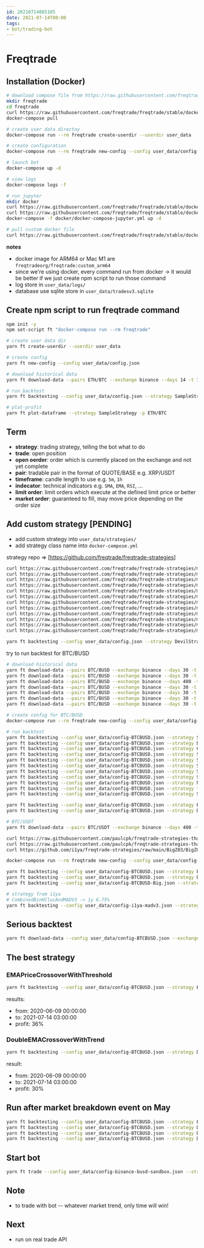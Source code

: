 ```yaml
---
id: 20210714085105
date: 2021-07-14T00:00
tags:
- bot/trading-bot
---
```


# Freqtrade

## Installation (Docker)

```sh
# download compose file from https://raw.githubusercontent.com/freqtrade/freqtrade/stable/docker-compose.yml
mkdir freqtrade
cd freqtrade
curl https://raw.githubusercontent.com/freqtrade/freqtrade/stable/docker-compose.yml -o docker-compose.yml
docker-compose pull

# create user data directoy 
docker-compose run --rm freqtrade create-userdir --userdir user_data

# create configuration
docker-compose run --rm freqtrade new-config --config user_data/config.json

# launch bot 
docker-compose up -d

# view logs 
docker-compose logs -f

# run jupyter
mkdir docker
curl https://raw.githubusercontent.com/freqtrade/freqtrade/stable/docker/Dockerfile.jupyter -o docker/Dockerfile.jupyter
curl https://raw.githubusercontent.com/freqtrade/freqtrade/stable/docker/docker-compose-jupyter.yml -o doker/docker-compose-jupyter.yml
docker-compose -f docker/docker-compose-jupyter.yml up -d 

# pull custom docker file
curl https://raw.githubusercontent.com/freqtrade/freqtrade/stable/docker/Dockerfile.custom -o docker/Dockerfile.custom

```

**notes**
- docker image for ARM64 or Mac M1 are `freqtradeorg/freqtrade:custom_arm64`
- since we're using docker, every command run from docker -> it would be better if we just create npm script to run those command
- log store in `user_data/logs/`
- database use sqlite store in `user_data/tradesv3.sqlite`

## Create npm script to run freqtrade command

```sh 
npm init -y 
npm set-script ft "docker-compose run --rm freqtrade"

# create user data dir
yarn ft create-userdir --userdir user_data

# create config
yarn ft new-config --config user_data/config.json

# download historical data
yarn ft download-data --pairs ETH/BTC --exchange binance --days 14 -t 1h 

# run backtest
yarn ft backtesting --config user_data/config.json --strategy SampleStrategy -i 1h

# plot-profit 
yarn ft plot-dataframe --strategy SampleStrategy -p ETH/BTC
```

## Term

- **strategy**: trading strategy, telling the bot what to do
- **trade**: open position
- **open oerder**: order which is currently placed on the exchange and not yet complete
- **pair**: tradable pair in the format of QUOTE/BASE e.g. XRP/USDT
- **timeframe**: candle length to use e.g. `5m`, `1h`
- **indecator**: technical indicators e.g. `SMA`, `EMA`, `RSI`, ...
- **limit order**: limit orders which execute at the defined limit price or better 
- **market order**: guaranteed to fill, may move price depending on the order size

## Add custom strategy [PENDING]

- add custom strategy into `user_data/strategies/`
- add strategy class name into `docker-compose.yml`

strategy repo => [https://github.com/freqtrade/freqtrade-strategies]

```sh
curl https://raw.githubusercontent.com/freqtrade/freqtrade-strategies/master/user_data/strategies/DevilStra.py -o user_data/strategies/DevilStra.py
curl https://raw.githubusercontent.com/freqtrade/freqtrade-strategies/master/user_data/strategies/GodStra.py -o user_data/strategies/GodStra.py
curl https://raw.githubusercontent.com/freqtrade/freqtrade-strategies/master/user_data/strategies/GodStraNew.py -o user_data/strategies/GodStraNew.py
curl https://raw.githubusercontent.com/freqtrade/freqtrade-strategies/master/user_data/strategies/Heracles.py -o user_data/strategies/Heracles.py
curl https://raw.githubusercontent.com/freqtrade/freqtrade-strategies/master/user_data/strategies/Strategy001.py -o user_data/strategies/Strategy001.py
curl https://raw.githubusercontent.com/freqtrade/freqtrade-strategies/master/user_data/strategies/Strategy002.py -o user_data/strategies/Strategy002.py
curl https://raw.githubusercontent.com/freqtrade/freqtrade-strategies/master/user_data/strategies/Strategy003.py -o user_data/strategies/Strategy003.py
curl https://raw.githubusercontent.com/freqtrade/freqtrade-strategies/master/user_data/strategies/Strategy004.py -o user_data/strategies/Strategy004.py
curl https://raw.githubusercontent.com/freqtrade/freqtrade-strategies/master/user_data/strategies/Strategy005.py -o user_data/strategies/Strategy005.py
curl https://raw.githubusercontent.com/freqtrade/freqtrade-strategies/master/user_data/strategies/hlhb.py -o user_data/strategies/hlhb.py
curl https://raw.githubusercontent.com/freqtrade/freqtrade-strategies/master/user_data/strategies/fixed_riskreward_loss.py -o user_data/strategies/fixed_riskreward_loss.py
curl https://raw.githubusercontent.com/freqtrade/freqtrade-strategies/master/user_data/strategies/Swing-High-To-Sky.py -o user_data/strategies/Swing-High-To-Sky.py

yarn ft backtesting --config user_data/config.json --strategy DevilStra -i 1h
```

try to run backtest for BTC/BUSD
```sh
# download historical data
yarn ft download-data --pairs BTC/BUSD --exchange binance --days 30 -t 1w
yarn ft download-data --pairs BTC/BUSD --exchange binance --days 30 -t 1d
yarn ft download-data --pairs BTC/BUSD --exchange binance --days 400 -t 1h 
yarn ft download-data --pairs BTC/BUSD --exchange binance --days 30 -t 30m
yarn ft download-data --pairs BTC/BUSD --exchange binance --days 30 -t 15m
yarn ft download-data --pairs BTC/BUSD --exchange binance --days 30 -t 5m
yarn ft download-data --pairs BTC/BUSD --exchange binance --days 30 -t 1m

# create config for BTC/BUSD
docker-compose run --rm freqtrade new-config --config user_data/config-BTCBUSD.json

# run backtest
yarn ft backtesting --config user_data/config-BTCBUSD.json --strategy SampleStrategy -i 30m
yarn ft backtesting --config user_data/config-BTCBUSD.json --strategy DevilStra -i 30m
yarn ft backtesting --config user_data/config-BTCBUSD.json --strategy GodStraNew -i 30m
yarn ft backtesting --config user_data/config-BTCBUSD.json --strategy Strategy001 -i 1h
yarn ft backtesting --config user_data/config-BTCBUSD.json --strategy Strategy002 -i 1h
yarn ft backtesting --config user_data/config-BTCBUSD.json --strategy Strategy003 -i 1h
yarn ft backtesting --config user_data/config-BTCBUSD.json --strategy Strategy004 -i 1h
yarn ft backtesting --config user_data/config-BTCBUSD.json --strategy Strategy005 -i 1h
yarn ft backtesting --config user_data/config-BTCBUSD.json --strategy hlhb -i 30m
yarn ft backtesting --config user_data/config-BTCBUSD.json --strategy fixed_riskreward_loss -i 30m
yarn ft backtesting --config user_data/config-BTCBUSD.json --strategy Swing-High-To-Sky -i 30m

yarn ft backtesting --config user_data/config-BTCBUSD.json --strategy EMAPriceCrossoverWithThreshold -i 1h
yarn ft backtesting --config user_data/config-BTCBUSD.json --strategy DoubleEMACrossoverWithTrend -i 1h

# BTC/USDT
yarn ft download-data --pairs BTC/USDT --exchange binance --days 400 -t 1h 

curl https://raw.githubusercontent.com/paulcpk/freqtrade-strategies-that-work/main/EMAPriceCrossoverWithThreshold.py -o user_data/strategies/EMAPriceCrossoverWithThreshold.py
curl https://raw.githubusercontent.com/paulcpk/freqtrade-strategies-that-work/main/DoubleEMACrossoverWithTrend.py -o user_data/strategies/DoubleEMACrossoverWithTrend.py
curl https://github.com/i1ya/freqtrade-strategies/raw/main/BigZ03/BigZ03.py -o user_data/strategies/BigZ03.py

docker-compose run --rm freqtrade new-config --config user_data/config-BTCUSDT.json

yarn ft backtesting --config user_data/config-BTCBUSD.json --strategy EMAPriceCrossoverWithThreshold -i 1h
yarn ft backtesting --config user_data/config-BTCBUSD.json --strategy DoubleEMACrossoverWithTrend -i 1h
yarn ft backtesting --config user_data/config-BTCBUSD-Big.json --strategy BigZ03 -i 1h

# strategy from i1ya 
# CombinedBinHClucAndMADV3 -> 1y 6.75%
yarn ft backtesting --config user_data/config-i1ya-madv3.json --strategy CombinedBinHClucAndMADV3 -i 1h
```

## Serious backtest

```sh
yarn ft download-data --config user_data/config-BTCBUSD.json --exchange binance --days 400 -t 1h
```

## The best strategy

### EMAPriceCrossoverWithThreshold

```sh
yarn ft backtesting --config user_data/config-BTCBUSD.json --strategy EMAPriceCrossoverWithThreshold -i 1h
```

results:

- from: 2020-06-09 00:00:00
- to: 2021-07-14 03:00:00
- profit: 36%

### DoubleEMACrossoverWithTrend

```sh
yarn ft backtesting --config user_data/config-BTCBUSD.json --strategy DoubleEMACrossoverWithTrend -i 1h
```

result:
- from: 2020-06-09 00:00:00
- to: 2021-07-14 03:00:00
- profit: 30%

## Run after market breakdown event on May

```sh 
yarn ft backtesting --config user_data/config-BTCBUSD.json --strategy EMAPriceCrossoverWithThreshold -i 1h --timerange 20210525-
yarn ft backtesting --config user_data/config-BTCBUSD.json --strategy DoubleEMACrossoverWithTrend -i 1h --timerange 20210525-
yarn ft backtesting --config user_data/config-BTCBUSD.json --strategy DoubleEMACrossoverWithTrend -i 30m --timerange 20210525-
yarn ft backtesting --config user_data/config-BTCBUSD.json --strategy DoubleEMACrossoverWithTrend -i 15m --timerange 20210525-
```

## Start bot 

```sh 
yarn ft trade --config user_data/config-binance-busd-sandbox.json --strategy DoubleEMACrossoverWithTrend -v 
```

## Note

- to trade with bot -- whatever market trend, only time will win!

## Next 

- run on real trade API
